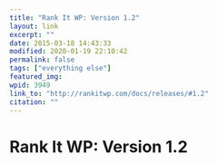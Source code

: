 ```yaml
---
title: "Rank It WP: Version 1.2"
layout: link
excerpt: ""
date: 2015-03-18 14:43:33
modified: 2020-01-19 22:10:42
permalink: false
tags: ["everything else"]
featured_img: 
wpid: 3949
link_to: "http://rankitwp.com/docs/releases/#1.2"
citation: ""
---
```


# Rank It WP: Version 1.2

